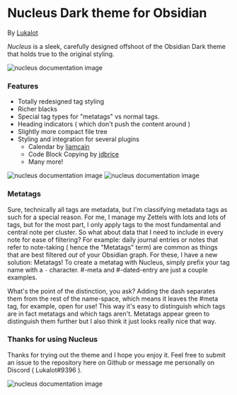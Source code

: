 # Nucleus Dark theme for Obsidian

By [Lukalot](https://github.com/Lukalot)

_Nucleus_ is a sleek, carefully designed offshoot of the Obsidian Dark theme that holds true to the original styling.

![nucleus documentation image](http://github.come/Lukalot/Obsidian-Nucleus-Theme/images/nucleus_doc.png)

### Features
- Totally redesigned tag styling
- Richer blacks
- Special tag types for "metatags" vs normal tags.
- Heading indicators ( which don't push the content around )
- Slightly more compact file tree
- Styling and integration for several plugins
	- Calendar by [liamcain](https://github.com/liamcain/)
	- Code Block Copying by [jdbrice](https://github.com/jdbrice)
	- Many more!

![nucleus documentation image](http://github.come/Lukalot/Obsidian-Nucleus-Theme/images/nucleus_code.png)
![nucleus documentation image](http://github.come/Lukalot/Obsidian-Nucleus-Theme/images/nucleus_calendar_integration.png)

### Metatags
Sure, technically all tags are metadata, but I'm classifying metadata tags as such for a special reason. For me, I manage my Zettels with lots and lots of tags, but for the most part, I only apply tags to the most fundamental and central note per cluster. So what about data that I need to include in every note for ease of filtering? For example: daily journal entries or notes that refer to note-taking ( hence the "Metatags" term) are common as things that are best filtered *out* of your Obsidian graph. For these, I have a new solution: Metatags! To create a metatag with Nucleus, simply prefix your tag name with a `-` character. #-meta and #-dated-entry are just a couple examples.

What's the point of the distinction, you ask? Adding the dash separates them from the rest of the name-space, which means it leaves the #meta tag, for example, open for use! This way it's easy to distinguish which tags are in fact metatags and which tags aren't. Metatags appear green to distinguish them further but I also think it just looks really nice that way.

### Thanks for using Nucleus
Thanks for trying out the theme and I hope you enjoy it. Feel free to submit an issue to the repository here on Github or message me personally on Discord ( Lukalot#9396 ).

![nucleus documentation image](nucleus_graph)
